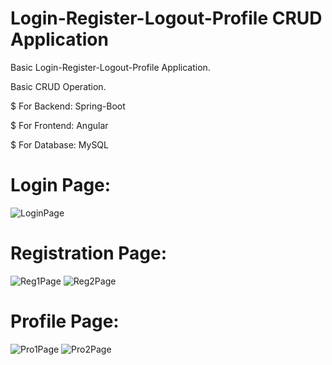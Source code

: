 # Login-Register-Logout-Profile CRUD Application
Basic Login-Register-Logout-Profile Application. 

Basic CRUD Operation.

$ For Backend: Spring-Boot

$ For Frontend: Angular

$ For Database: MySQL

# Login Page:
![LoginPage](https://github.com/sankha-mondal/Login_Register_Logout_Profile_CRUD_Application/assets/99641675/ab25b0ae-0c0e-405c-a99a-7f9654f0848b)

# Registration Page:
![Reg1Page](https://github.com/sankha-mondal/Login_Register_Logout_Profile_CRUD_Application/assets/99641675/5f2afd96-2366-4f73-82ff-d78240fafb5d)
![Reg2Page](https://github.com/sankha-mondal/Login_Register_Logout_Profile_CRUD_Application/assets/99641675/e6fba74b-8612-437c-85ff-2831286b4f9f)

# Profile Page:
![Pro1Page](https://github.com/sankha-mondal/Login_Register_Logout_Profile_CRUD_Application/assets/99641675/a0815862-f62d-46bd-add0-5af9c110b4b7)
![Pro2Page](https://github.com/sankha-mondal/Login_Register_Logout_Profile_CRUD_Application/assets/99641675/7c8241b5-3a16-4188-ad74-609e9be26246)







